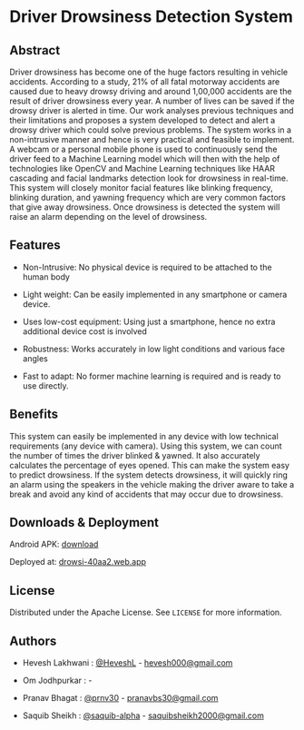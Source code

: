 # Driver Drowsiness Detection System


## Abstract

Driver drowsiness has become one of the huge factors resulting in vehicle accidents. According to a study, 21% of all fatal motorway accidents are caused due to heavy drowsy driving and around 1,00,000 accidents are the result of driver drowsiness every year. A number of lives can be saved if the drowsy driver is alerted in time. Our work analyses previous techniques and their limitations and proposes a system developed to detect and alert a drowsy driver which could solve previous problems. The system works in a non-intrusive manner and hence is very practical and feasible to implement. A webcam or a personal mobile phone is used to continuously send the driver feed to a Machine Learning model which will then with the help of technologies like OpenCV and Machine Learning techniques like HAAR cascading and facial landmarks detection look for drowsiness in real-time. This system will closely monitor facial features like blinking frequency, blinking duration, and yawning frequency which are very common factors that give away drowsiness. Once drowsiness is detected the system will raise an alarm depending on the level of drowsiness.


## Features

- Non-Intrusive: No physical device is required to be attached to the human body

- Light weight: Can be easily implemented in any smartphone or camera device.

- Uses low-cost equipment: Using just a smartphone, hence no extra additional device cost is involved

- Robustness: Works accurately in low light conditions and various face angles

- Fast to adapt: No former machine learning is required and is ready to use directly.


## Benefits

This system can easily be implemented in any device with low technical requirements (any device with camera). Using this system, we can count the number of times the driver blinked & yawned. It also accurately calculates the percentage of eyes opened. This can make the system easy to predict drowsiness. If the system detects drowsiness, it will quickly ring an alarm using the speakers in the vehicle making the driver aware to take a break and avoid any kind of accidents that may occur due to drowsiness.  


## Downloads & Deployment

Android APK: <a href="https://github.com/HeveshL/Driver-Droswsiness-Detection/releases/download/v1.0/app.apk">download</a>

Deployed at: <a href="https://drowsi-40aa2.web.app/">drowsi-40aa2.web.app</a>


## License

Distributed under the Apache License. See `LICENSE` for more information.


## Authors

- Hevesh Lakhwani : <a href= "https://www.github.com/HeveshL">@HeveshL</a> - hevesh000@gmail.com

- Om Jodhpurkar : <a href= ""></a> - 

- Pranav Bhagat : <a href= "https://www.github.com/prnv30">@prnv30</a> - pranavbs30@gmail.com

- Saquib Sheikh : <a href= "https://github.com/saquib-alpha">@saquib-alpha</a> - saquibsheikh2000@gmail.com
